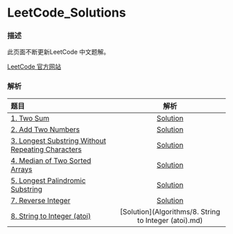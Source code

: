 # LeetCode_Solutions

### 描述

此页面不断更新LeetCode 中文题解。

[LeetCode 官方网站](https://leetcode.com/)

### 解析

| 题目                                       |                    解析                    |
| :--------------------------------------- | :--------------------------------------: |
| [1. Two Sum](https://leetcode.com/problems/two-sum/#/description) | [Solution](https://github.com/moranzcw/LeetCode_Solutions/blob/master/Algorithms/1.%20Two%20Sum.md) |
| [2. Add Two Numbers](https://leetcode.com/problems/add-two-numbers/#/description) | [Solution](https://github.com/moranzcw/LeetCode_Solutions/blob/master/Algorithms/2.%20Add%20Two%20Numbers.md) |
| [3. Longest Substring Without Repeating Characters](https://leetcode.com/problems/longest-substring-without-repeating-characters/#/description) | [Solution](https://github.com/moranzcw/LeetCode_Solutions/blob/master/Algorithms/3.%20Longest%20Substring%20Without%20Repeating%20Characters.md) |
| [4. Median of Two Sorted Arrays](https://leetcode.com/problems/median-of-two-sorted-arrays/#/description) | [Solution](https://github.com/moranzcw/LeetCode_Solutions/blob/master/Algorithms/4.%20Median%20of%20Two%20Sorted%20Arrays.md) |
| [5. Longest Palindromic Substring](https://leetcode.com/problems/longest-palindromic-substring/#/description) | [Solution](https://github.com/moranzcw/LeetCode_Solutions/blob/master/Algorithms/5.%20Longest%20Palindromic%20Substring.md) |
| [7. Reverse Integer](https://leetcode.com/problems/reverse-integer/#/description) | [Solution](https://github.com/moranzcw/LeetCode_Solutions/blob/master/Algorithms/7.%20Reverse%20Integer.md) |
| [8. String to Integer (atoi)](https://leetcode.com/problems/string-to-integer-atoi/#/description) | [Solution](Algorithms/8. String to Integer (atoi).md) |


